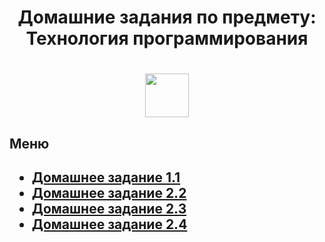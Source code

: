 <h1 align = "center">Домашние задания по предмету: Технология программирования <h1>
 <p align = "center"><img src="https://upload.wikimedia.org/wikipedia/commons/1/13/%D0%A1%D0%98%D0%9D%D0%95%D0%A0%D0%93%D0%98%D0%AF_%D0%A3%D0%BD%D0%B8%D0%B2%D0%B5%D1%80%D1%81%D0%B8%D1%82%D0%B5%D1%82_%D0%9B%D0%BE%D0%B3%D0%BE%D1%82%D0%B8%D0%BF.png" height="70"/><p>

<h2>Меню<h2>

  <ul list-style-type = "disk">
    <li><a href="https://github.com/Arnuma/programm-tech_Zinyakov-N.V/blob/HomeWork_1.1/main.cpp">Домашнее задание 1.1</a></li>
    <li><a href="https://github.com/Arnuma/programm-tech_Zinyakov-N.V/blob/HomeWork_2.2/main.cpp">Домашнее задание 2.2</a></li>
    <li><a href="https://github.com/Arnuma/programm-tech_Zinyakov-N.V/blob/HomeWork_2.3/main.cpp">Домашнее задание 2.3</a></li>
    <li><a href="https://github.com/Arnuma/programm-tech_Zinyakov-N.V/tree/HomeWork_2.4">Домашнее задание 2.4</a></li>
  </ul>
